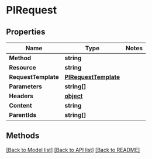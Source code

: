 # PIRequest

## Properties
Name | Type | Notes
------------ | ------------- | -------------
**Method** | **string**
**Resource** | **string**
**RequestTemplate** | **[**PIRequestTemplate**](../Model/PIRequestTemplate.md)**
**Parameters** | **string[]**
**Headers** | **[**object**](../Model/Object.md)**
**Content** | **string**
**ParentIds** | **string[]**

## Methods
[[Back to Model list]](../../README.md#documentation-for-models) [[Back to API list]](../../README.md#documentation-for-api-endpoints) [[Back to README]](../../README.md)
